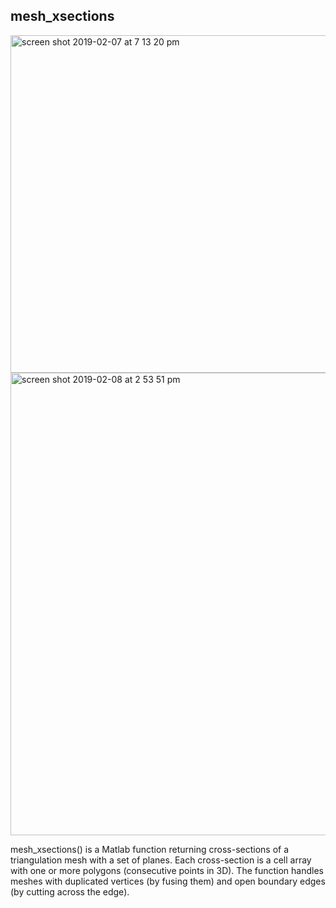 ## mesh_xsections
<img width="540" alt="screen shot 2019-02-07 at 7 13 20 pm" src="https://user-images.githubusercontent.com/46988982/52511437-d6d67f80-2bb4-11e9-970b-a81049337552.png"><img width="740" alt="screen shot 2019-02-08 at 2 53 51 pm" src="https://user-images.githubusercontent.com/46988982/52511637-bbb83f80-2bb5-11e9-953d-f5a14f1c1d9f.png">

mesh_xsections() is a Matlab function returning cross-sections of a triangulation mesh with a set of planes. Each cross-section is a cell array with one or more polygons (consecutive points in 3D). The function handles meshes with duplicated vertices (by fusing them) and open boundary edges (by cutting across the edge).
